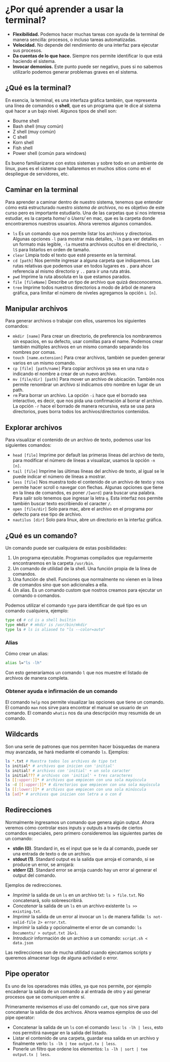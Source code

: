 # ¿Por qué aprender a usar la terminal?

* **Flexibilidad.** Podemos hacer muchas tareas con ayuda de la terminal de manera sencilla: procesos, o incluso tareas automatizadas.
* **Velocidad.** No depende del rendimiento de una interfaz para ejecutar sus procesos.
* **Da cuentas de lo que hace.** Siempre nos permite identificar lo que está haciendo el sistema.
* **Invocar demonios.** Este punto puede ser negativo, pues si no sabemos utilizarlo podemos generar problemas graves en el sistema.

## ¿Qué es la terminal?
En esencia, la terminal, es una interfaza gráfica también, que representa una línea de comandos o **shell**, que es un programa que le dice al sistema qué hacer a un bajo nivel. Algunos tipos de shell son:
* Bourne shell
* Bash shell (muy común)
* Z shell (muy común)
* C shell
* Korn shell
* Fish shell
* Power shell (común para windows)

Es bueno familiarizarse con estos sistemas y sobre todo en un ambiente de linux, pues es el sistema que hallaremos en muchos sitios como en el despliegue de servidores, etc.

## Caminar en la terminal
Para aprender a caminar dentro de nuestro sistema, tenemos que entender cómo está estructurado nuestro *sistema de archivos*, no es objetivo de este curso pero es importante estudiarlo. Una de las carpetas que sí nos interesa estudiar, es la carpeta *home/* o *Users/* en mac, que es la carpeta donde encontraremos nuestros usuarios. Ahora veremos algunos comandos.

* `ls` Es un comando que nos permite listar los archivos y directorios. Algunas opciones `-l` para mostrar más detalles, `-lh` para ver detalles en un formato más legible, `-la` muestra archivos ocultos en el directorio, `-lS` para listarlos en orden de tamaño.
* `clear` Limpia todo el texto que esté presente en la terminal.
* `cd [path]` Nos permite ingresar a alguna carpeta que indiquemos. Las rutas relativas que podemos usar en todos lugares es `.` para ahcer referencia al mismo directorio y `..` para ir una ruta atrás.
* `pwd` Imprime la ruta absoluta en la que estamos parados.
* `file [fileName]` Describe un tipo de archivo que quizá desconocemos.
* `tree` Imprime todos nuestros directorios a modo de árbol de manera gráfica, para limitar el número de niveles agregamos la opción `L [n]`. 

## Manipular archivos
Para generar archivos o trabajar con ellos, usaremos los siguientes comandos:
* `mkdir [name]` Para crear un directorio, de preferencia los nombraremos sin espacios, en su defecto, usar comillas para el name. Podemos crear también múltiples archivos en un mismo comando separando los nombres por comas.
* `touch [name.extension]` Para crear archivos, también se pueden generar varios en un mismo comando.
* `cp [file] [path/name]` Para copiar archivos ya sea en una ruta o indicando el nombre a crear de un nuevo archivo.
* `mv [file/dir] [path]` Para mover un archivo de ubicación. También nos permite renombrar un archivo si indicamos otro nombre en lugar de un path.
* `rm` Para borrar un archivo. La opción `-i` hace que el borrado sea interactivo, es decir, que nos pida una confirmación al borrar el archivo. La opción `-r` hace el borrado de manera recursiva, esta se usa para directorios, pues borra todos los archivos/directorios contenidos.

## Explorar archivos
Para visualizar el contenido de un archivo de texto, podemos usar los siguientes comandos:
* `head [file]` Imprime por default las primeras líneas del archivo de texto, para modificar el número de líneas a visualizar, usamos la opción `-n [n]`.
* `tail [file]` Imprime las últimas líneas del archivo de texto, al igual se le puede indicar el número de líneas a mostrar.
* `less [file]` Nos muestra todo el contenido de un archivo de texto y nos permite hacer scroll o navegar con flechas. Algunas opciones que tiene en la línea de comandos, es poner `/[word]` para buscar una palabra. Para salir solo tenemos que ingresar la letra `q`. Esta interfaz nos permite también buscar texto escribiendo el caracter `/`.
* `open [file/dir]` Solo para mac, abre el archivo en el programa por defecto para ese tipo de archivo.
* `nautilus [dir]` Solo para linux, abre un directorio en la interfaz gráfica.

## ¿Qué es un comando?
Un comando puede ser cualquiera de estas posibilidades:
1. Un programa ejecutable. Programas compilados que regularmente encontraremos en la carpeta `/usr/bin`.
2. Un comando de utilidad de la shell. Una función propia de la línea de comandos.
3. Una función de shell. Funciones que normalmente no vienen en la línea de comandos sino que son adicionales a ella.
4. Un alias. Es un comando custom que nostros creamos para ejecutar un comando o comandos.

Podemos utilizar el comando `type` para identificar de qué tipo es un comando cualquiera, ejemplo:
```bash
type cd # cd is a shell builtin
type mkdir # mkdir is /usr/bin/mkdir
type ls # ls is aliased to "ls --color=auto"
```

### Alias
Cómo crear un alias:
```bash
alias l="ls -lh"
```

Con esto generaríamos un comando `l` que nos muestre el listado de archivos de manera completa.

### Obtener ayuda e infirmación de un comando
El comando `help` nos permite visualizar las opciones que tiene un comando.
El comando `man` nos sirve para encontrar el manual se usuario de un comando.
El comando `whatis` nos da una descripción muy resumida de un comando.

## Wildcards
Son una serie de patrones que nos permiten hacer búsquedas de manera muy avanzada, se hará mediante el comando `ls`. Ejemplos:
```bash
ls *.txt # Muestra todos los archivos de tipo txt
ls initial* # archivos que inicien con 'initial'
ls initial? # archivos con 'initial' + un solo caracter
ls initial??? # archivos con 'initial' + tres caracteres
ls [[:upper:]]* # archivos que empiecen con una sola mayúscula
ls -d [[:upper:]]* # directorios que empiecen con una sola mayúscula
ls [[:lower:]]* # archivos que empiecen con una sola minúscula
ls [ad]* # archivos que inicien con letra a o con d
```

## Redirecciones
Normalmente ingresamos un comando que genera algún output. Ahora veremos cómo controlar esos inputs y outputs a través de ciertos comandos especiales, pero primero consideremos las siguientes partes de un comando:
* **stdin (0)**. Standard in, es el input que se le da al comando, puede ser una entrada de texto o de un archivo.
* **stdout (1)**. Standard output es la salida que arroja el comando, si se produce un error, se arrojará:
* **stderr (2)**. Standard error se arroja cuando hay un error al generar el output del comando.

Ejemplos de redirecciones.
* *Imprimir* la salida de un `ls` en un archivo txt: `ls > file.txt`. No concatenará, solo sobreescribirá.
* *Concatenar* la salida de un `ls` en un archivo existente `ls >> existing.txt`.
* *Imprimir* la salida de un error al invocar un `ls` de manera fallida: `ls not-valid-file 2> error.txt`.
* *Imprimir* la salida y opcionalmente el error de un comando: `ls Documents/ > output.txt 2&>1`.
* *Introducir* información de un archivo a un comando: `script.sh < data.json`

Las redirecciones son de mucha utilidad cuando ejecutamos scripts y queremos almacenar logs de alguna actividad o error.

## Pipe operator
Es uno de los operadores más útiles, ya que nos permite, por ejemplo encadenar la salida de un comando a al entrada de otro y así generar procesos que se comuniquen entre sí.

Primeramente revisemos el uso del comando `cat`, que nos sirve para concatenar la salida de dos archivos. Ahora veamos ejemplos de uso del pipe operator:
* Concatenar la salida de un `ls` con el comando `less`: `ls -lh | less`, esto nos permitirá navegar en la salida del listado.
* Listar el contenido de una carpeta, guardar esa salida en un archivo y finalmente verlo: `ls -lh | tee output.tx | less`.
* Ponerle un filtro que ordene los elementos: `ls -lh | sort | tee output.tx | less`.
